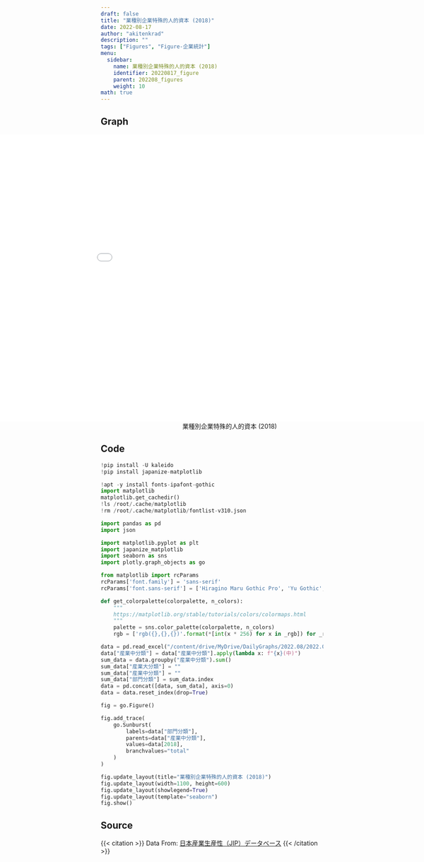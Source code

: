 ```yaml
---
draft: false
title: "業種別企業特殊的人的資本 (2018)"
date: 2022-08-17
author: "akitenkrad"
description: ""
tags: ["Figures", "Figure-企業統計"]
menu:
  sidebar:
    name: 業種別企業特殊的人的資本 (2018)
    identifier: 20220817_figure
    parent: 202208_figures
    weight: 10
math: true
---
```


## Graph
<figure style="width:100%; display:flex; justify-content:center; align-items:center; flex-direction:column;">
    <iframe src="out.html" width="1110pt" height="650pt" style="border:none"></iframe>
    <figcaption>業種別企業特殊的人的資本 (2018)</figcaption>
</figure>

## Code
```python
!pip install -U kaleido
!pip install japanize-matplotlib

!apt -y install fonts-ipafont-gothic
import matplotlib
matplotlib.get_cachedir()
!ls /root/.cache/matplotlib
!rm /root/.cache/matplotlib/fontlist-v310.json

import pandas as pd
import json

import matplotlib.pyplot as plt
import japanize_matplotlib 
import seaborn as sns
import plotly.graph_objects as go

from matplotlib import rcParams
rcParams['font.family'] = 'sans-serif'
rcParams['font.sans-serif'] = ['Hiragino Maru Gothic Pro', 'Yu Gothic', 'Meirio', 'Takao', 'IPAexGothic', 'IPAPGothic', 'VL PGothic', 'Noto Sans CJK JP']

def get_colorpalette(colorpalette, n_colors):
    """
    https://matplotlib.org/stable/tutorials/colors/colormaps.html
    """
    palette = sns.color_palette(colorpalette, n_colors)
    rgb = ['rgb({},{},{})'.format(*[int(x * 256) for x in _rgb]) for _rgb in palette]

data = pd.read_excel("/content/drive/MyDrive/DailyGraphs/2022.08/2022.08.17/jip2021_6.xlsx", sheet_name="名目_企業特殊的人的資本", header=0, index_col=0)
data["産業中分類"] = data["産業中分類"].apply(lambda x: f"{x}(中)")
sum_data = data.groupby("産業中分類").sum()
sum_data["産業大分類"] = ""
sum_data["産業中分類"] = ""
sum_data["部門分類"] = sum_data.index
data = pd.concat([data, sum_data], axis=0)
data = data.reset_index(drop=True)

fig = go.Figure()

fig.add_trace(
    go.Sunburst(
        labels=data["部門分類"],
        parents=data["産業中分類"],
        values=data[2018],
        branchvalues="total"
    )
)

fig.update_layout(title="業種別企業特殊的人的資本 (2018)")
fig.update_layout(width=1100, height=600)
fig.update_layout(showlegend=True)
fig.update_layout(template="seaborn")
fig.show()
```

## Source
{{< citation >}}
Data From: [日本産業生産性（JIP）データベース](https://www.rieti.go.jp/jp/database/JIP2021/index.html#04)
{{< /citation >}}
